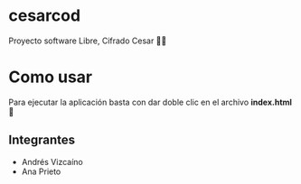# cesarcod
Proyecto software Libre, Cifrado Cesar 🎇🎇

# Como usar
Para ejecutar la aplicación basta con dar doble clic en el archivo **index.html** 🚗

## Integrantes
- Andrés Vizcaíno
- Ana Prieto